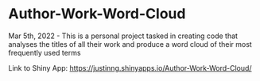 # Author-Work-Word-Cloud

Mar 5th, 2022 - 
This is a personal project tasked in creating code that analyses the titles of all their work and produce a word cloud of their most frequently used terms

Link to Shiny App: https://justinng.shinyapps.io/Author-Work-Word-Cloud/

